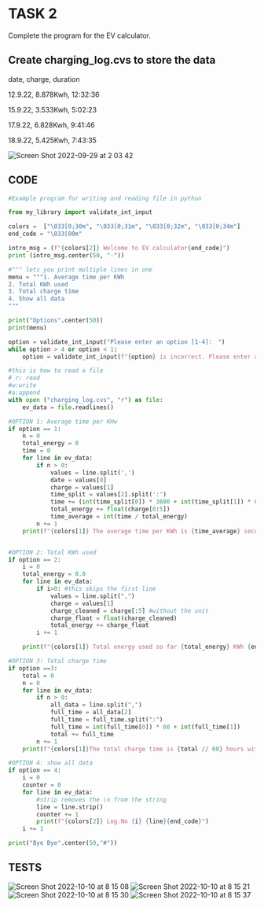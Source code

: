 # TASK 2

Complete the program for the EV calculator.

## Create charging_log.cvs to store the data

date, charge, duration

12.9.22, 8.878Kwh, 12:32:36

15.9.22, 3.533Kwh, 5:02:23

17.9.22, 6.828Kwh, 9:41:46

18.9.22, 5.425Kwh, 7:43:35

![Screen Shot 2022-09-29 at 2 03 42](https://user-images.githubusercontent.com/111761417/192844834-1a8c5efd-fd2e-4640-911a-a9f4175925bb.png)

## CODE
```.py
#Example program for writing and reading file in python

from my_library import validate_int_input

colors =  ["\033[0;30m", "\033[0;31m", "\033[0;32m", "\033[0;34m"]
end_code = "\033[00m"

intro_msg = (f"{colors[2]} Welcome to EV calculator{end_code}")
print (intro_msg.center(50, "-"))

#""" lets you print multiple lines in one
menu = """1. Average time per KWh
2. Total KWh used
3. Total charge time
4. Show all data
"""

print("Options".center(50))
print(menu)

option = validate_int_input("Please enter an option [1-4]:　")
while option > 4 or option < 1:
    option = validate_int_input(f"{option} is incorrect. Please enter an option [1-4]: ")

#this is how to read a file
# r: read
#w:write
#a:append
with open ("charging_log.cvs", "r") as file:
    ev_data = file.readlines()

#OPTION 1: Average time per KHw
if option == 1:
    n = 0
    total_energy = 0
    time = 0
    for line in ev_data:
        if n > 0:
            values = line.split(',')
            date = values[0]
            charge = values[1]
            time_split = values[2].split(':')
            time += (int(time_split[0]) * 3600 + int(time_split[1]) * 60 + int(time_split[2]))
            total_energy += float(charge[0:5])
            time_average = int(time / total_energy)
        n += 1
    print(f"{colors[1]} The average time per KWh is {time_average} seconds.{end_code}")


#OPTION 2: Total KWh used
if option == 2:
    i = 0
    total_energy = 0.0
    for line in ev_data:
        if i>0: #this skips the first line
            values = line.split(",")
            charge = values[1]
            charge_cleaned = charge[:5] #without the unit
            charge_float = float(charge_cleaned)
            total_energy += charge_float
        i += 1

    print(f"{colors[1]} Total energy used so far {total_energy} KWh {end_code}")

#OPTION 3: Total charge time
if option ==3:
    total = 0
    n = 0
    for line in ev_data:
        if n > 0:
            all_data = line.split(",")
            full_time = all_data[2]
            full_time = full_time.split(":")
            full_time = int(full_time[0]) * 60 + int(full_time[1])
            total += full_time
        n += 1
    print(f"{colors[1]}The total charge time is {total // 60} hours with {total % 60} minutes{end_code}")

#OPTION 4: show all data
if option == 4:
    i = 0
    counter = 0
    for line in ev_data:
        #strip removes the \n from the string
        line = line.strip()
        counter += 1
        print(f"{colors[2]} Log.No {i} {line}{end_code}")
    i += 1

print("Bye Bye".center(50,"#"))

```

## TESTS
![Screen Shot 2022-10-10 at 8 15 08](https://user-images.githubusercontent.com/111761417/194784033-0de820d3-e927-4051-9f49-52ef470c1380.png)
![Screen Shot 2022-10-10 at 8 15 21](https://user-images.githubusercontent.com/111761417/194784038-b68b8d5e-0cf7-45f0-88c2-3674ccbdb560.png)
![Screen Shot 2022-10-10 at 8 15 30](https://user-images.githubusercontent.com/111761417/194784045-1166564c-4827-4e69-af16-5ce94f2dc590.png)
![Screen Shot 2022-10-10 at 8 15 37](https://user-images.githubusercontent.com/111761417/194784048-ba45af0f-5519-40f3-b8e0-f0eefffb0ae7.png)






